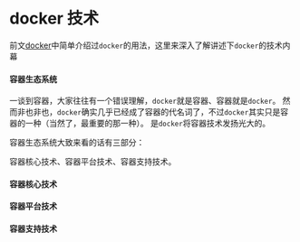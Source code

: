 # docker 技术

前文[docker](https://z.wiki/tech/docker.html#docker)中简单介绍过`docker`的用法，这里来深入了解讲述下`docker`的技术内幕


#### 容器生态系统

<ImgView width="100" title="docker" url="https://z.wiki/autoupload/20230501/VkEH.2160X3840-image.png" />

一谈到容器，大家往往有一个错误理解，`docker`就是容器、容器就是`docker`。
然而非也非也，`docker`确实几乎已经成了容器的代名词了，不过`docker`其实只是容器的一种（当然了，最重要的那一种）。
是`docker`将容器技术发扬光大的。

容器生态系统大致来看的话有三部分：

容器核心技术、容器平台技术、容器支持技术。




#### 容器核心技术






#### 容器平台技术








#### 容器支持技术


